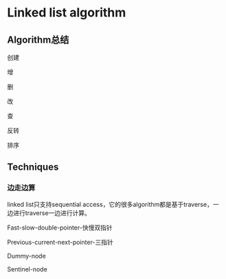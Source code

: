 # Linked list algorithm



## Algorithm总结

创建

增

删

改

查

反转

排序

## Techniques

### 边走边算

linked list只支持sequential access，它的很多algorithm都是基于traverse，一边进行traverse一边进行计算。



Fast-slow-double-pointer-快慢双指针

Previous-current-next-pointer-三指针

Dummy-node

Sentinel-node


